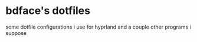 # bdface's dotfiles

some dotfile configurations i use for hyprland and a couple other programs i suppose 
